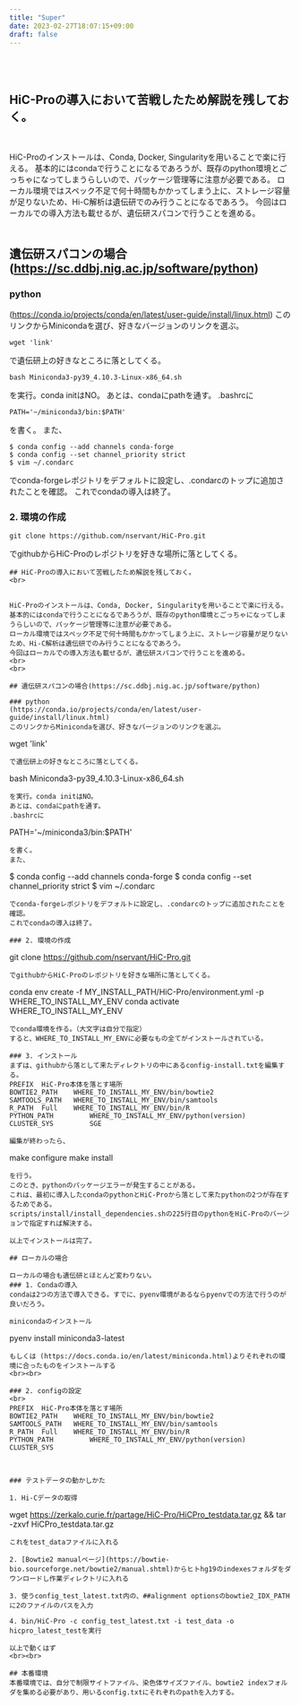 ```yaml
---
title: "Super"
date: 2023-02-27T18:07:15+09:00
draft: false
---
```


<br><br>
## HiC-Proの導入において苦戦したため解説を残しておく。
<br>


HiC-Proのインストールは、Conda, Docker, Singularityを用いることで楽に行える。
基本的にはcondaで行うことになるであろうが、既存のpython環境とごっちゃになってしまうらしいので、パッケージ管理等に注意が必要である。
ローカル環境ではスペック不足で何十時間もかかってしまう上に、ストレージ容量が足りないため、Hi-C解析は遺伝研でのみ行うことになるであろう。
今回はローカルでの導入方法も載せるが、遺伝研スパコンで行うことを進める。
<br>
<br>

## 遺伝研スパコンの場合(https://sc.ddbj.nig.ac.jp/software/python)

### python
(https://conda.io/projects/conda/en/latest/user-guide/install/linux.html)
このリンクからMinicondaを選び、好きなバージョンのリンクを選ぶ。
```
wget 'link'
```
で遺伝研上の好きなところに落としてくる。

```
bash Miniconda3-py39_4.10.3-Linux-x86_64.sh
```
を実行。conda initはNO。
あとは、condaにpathを通す。
.bashrcに
```
PATH='~/miniconda3/bin:$PATH'
```
を書く。
また、
```
$ conda config --add channels conda-forge
$ conda config --set channel_priority strict
$ vim ~/.condarc
```
でconda-forgeレポジトリをデフォルトに設定し、.condarcのトップに追加されたことを確認。
これでcondaの導入は終了。

### 2. 環境の作成
```
git clone https://github.com/nservant/HiC-Pro.git
```
でgithubからHiC-Proのレポジトリを好きな場所に落としてくる。

```<br><br>
## HiC-Proの導入において苦戦したため解説を残しておく。
<br>


HiC-Proのインストールは、Conda, Docker, Singularityを用いることで楽に行える。
基本的にはcondaで行うことになるであろうが、既存のpython環境とごっちゃになってしまうらしいので、パッケージ管理等に注意が必要である。
ローカル環境ではスペック不足で何十時間もかかってしまう上に、ストレージ容量が足りないため、Hi-C解析は遺伝研でのみ行うことになるであろう。
今回はローカルでの導入方法も載せるが、遺伝研スパコンで行うことを進める。
<br>
<br>

## 遺伝研スパコンの場合(https://sc.ddbj.nig.ac.jp/software/python)

### python
(https://conda.io/projects/conda/en/latest/user-guide/install/linux.html)
このリンクからMinicondaを選び、好きなバージョンのリンクを選ぶ。
```
wget 'link'
```
で遺伝研上の好きなところに落としてくる。

```
bash Miniconda3-py39_4.10.3-Linux-x86_64.sh
```
を実行。conda initはNO。
あとは、condaにpathを通す。
.bashrcに
```
PATH='~/miniconda3/bin:$PATH'
```
を書く。
また、
```
$ conda config --add channels conda-forge
$ conda config --set channel_priority strict
$ vim ~/.condarc
```
でconda-forgeレポジトリをデフォルトに設定し、.condarcのトップに追加されたことを確認。
これでcondaの導入は終了。

### 2. 環境の作成
```
git clone https://github.com/nservant/HiC-Pro.git
```
でgithubからHiC-Proのレポジトリを好きな場所に落としてくる。

```
conda env create -f MY_INSTALL_PATH/HiC-Pro/environment.yml -p WHERE_TO_INSTALL_MY_ENV
conda activate WHERE_TO_INSTALL_MY_ENV
```
でconda環境を作る。（大文字は自分で指定）
すると、WHERE_TO_INSTALL_MY_ENVに必要なもの全てがインストールされている。

### 3. インストール
まずは、githubから落として来たディレクトリの中にあるconfig-install.txtを編集する。
PREFIX  HiC-Pro本体を落とす場所
BOWTIE2_PATH    WHERE_TO_INSTALL_MY_ENV/bin/bowtie2
SAMTOOLS_PATH   WHERE_TO_INSTALL_MY_ENV/bin/samtools
R_PATH  Full    WHERE_TO_INSTALL_MY_ENV/bin/R
PYTHON_PATH         WHERE_TO_INSTALL_MY_ENV/python(version)
CLUSTER_SYS         SGE

編集が終わったら、
``` 
make configure
make install
```
を行う。
このとき、pythonのパッケージエラーが発生することがある。
これは、最初に導入したcondaのpythonとHiC-Proから落として来たpythonの2つが存在するためである。
scripts/install/install_dependencies.shの225行目のpythonをHiC-Proのバージョンで指定すれば解決する。

以上でインストールは完了。

## ローカルの場合

ローカルの場合も遺伝研とほとんど変わりない。
### 1. Condaの導入
condaは2つの方法で導入できる。すでに、pyenv環境があるならpyenvでの方法で行うのが良いだろう。

minicondaのインストール
```
pyenv install miniconda3-latest
```
もしくは (https://docs.conda.io/en/latest/miniconda.html)よりそれぞれの環境に合ったものをインストールする
<br><br>

### 2. configの設定
<br>
PREFIX  HiC-Pro本体を落とす場所
BOWTIE2_PATH    WHERE_TO_INSTALL_MY_ENV/bin/bowtie2
SAMTOOLS_PATH   WHERE_TO_INSTALL_MY_ENV/bin/samtools
R_PATH  Full    WHERE_TO_INSTALL_MY_ENV/bin/R
PYTHON_PATH         WHERE_TO_INSTALL_MY_ENV/python(version)
CLUSTER_SYS



### テストデータの動かしかた

1. Hi-Cデータの取得
```
wget https://zerkalo.curie.fr/partage/HiC-Pro/HiCPro_testdata.tar.gz && tar -zxvf HiCPro_testdata.tar.gz
```
これをtest_dataファイルに入れる

2. [Bowtie2 manualページ](https://bowtie-bio.sourceforge.net/bowtie2/manual.shtml)からヒトhg19のindexesフォルダをダウンロードし作業ディレクトリに入れる

3. 使うconfig_test_latest.txt内の、##alignment optionsのbowtie2_IDX_PATHに2のファイルのパスを入力

4. bin/HiC-Pro -c config_test_latest.txt -i test_data -o hicpro_latest_testを実行

以上で動くはず
<br><br>

## 本番環境
本番環境では、自分で制限サイトファイル、染色体サイズファイル、bowtie2 indexフォルダを集める必要があり、用いるconfig.txtにそれぞれのpathを入力する。